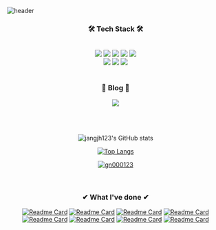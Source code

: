 ![header](https://capsule-render.vercel.app/api?type=waving&color=0:c04847,100:222256&height=300&section=header&text=For%20Users,%20By%20Users.&desc=Welcome%20to%20Jiho's%20github%20profile&fontSize=60&animation=fadeIn&fontAlignY=35&descAlignY=50&fontColor=ffffff)

### <div align="center">🛠 Tech Stack 🛠
</div>
<br>
<div align="center"><img src="https://img.shields.io/badge/Android-a4c639?style=for-the-badge&logo=android&logoColor=white"> <img src="https://img.shields.io/badge/Kotlin-7F52FF?style=for-the-badge&logo=Kotlin&logoColor=white"> <img src="https://img.shields.io/badge/Java-FC4C02?style=for-the-badge&logo=Java&logoColor=white"> <img src="https://img.shields.io/badge/Sqlite-room-55ff55?style=for-the-badge&logo=sqlite&logoColor=white"> <img src="https://img.shields.io/badge/Firebase-f5820d?style=for-the-badge&logo=firebase&logoColor=white">
  <br><img src="https://img.shields.io/badge/slack-4A154B?style=for-the-badge&logo=slack&logoColor=white"> <img src="https://img.shields.io/badge/Trello-0052CC?style=for-the-badge&logo=trello&logoColor=white"> <img src="https://img.shields.io/badge/Jira-0052CC?style=for-the-badge&logo=jira&logoColor=white"></div> 
<br>

### <div align = "center">🏰 Blog 🏰

<div align="center"><a href="https://blothhundr.tistory.com/"><img src="https://img.shields.io/badge/Tistory-white?style=flat&logo=Tistory&logoColor=white&link=https://blothhundr.tistory.com/m/"/></a>  
  <br/><br/><br/><br/>
  
  ![jangjh123's GitHub stats](https://github-readme-stats.vercel.app/api?username=jangjh123&show_icons=true&theme=transparent)  
  
  [![Top Langs](https://github-readme-stats.vercel.app/api/top-langs/?username=jangjh123&layout=compact&theme=transparent&langs_count=2)](https://github.com/anuraghazra/github-readme-stats)
  
  [![gn000123](http://mazassumnida.wtf/api/v2/generate_badge?boj=gn000123)](https://solved.ac/gn000123)
  <br>
  <br>
  <br>
### <div align = "center">✔ What I've done ✔
  [![Readme Card](https://github-readme-stats.vercel.app/api/pin/?username=jangjh123&repo=AllPouse-Android)](https://github.com/anuraghazra/github-readme-stats)
[![Readme Card](https://github-readme-stats.vercel.app/api/pin/?username=jangjh123&repo=Apexing-Android)](https://github.com/anuraghazra/github-readme-stats)
  [![Readme Card](https://github-readme-stats.vercel.app/api/pin/?username=jangjh123&repo=ShallWeGoForAWalk-Android)](https://github.com/anuraghazra/github-readme-stats)
  [![Readme Card](https://github-readme-stats.vercel.app/api/pin/?username=jangjh123&repo=Beside-Android)](https://github.com/anuraghazra/github-readme-stats)
  [![Readme Card](https://github-readme-stats.vercel.app/api/pin/?username=jangjh123&repo=TeamBuilder-Android)](https://github.com/anuraghazra/github-readme-stats)
  [![Readme Card](https://github-readme-stats.vercel.app/api/pin/?username=jangjh123&repo=GradientViews)](https://github.com/anuraghazra/github-readme-stats)
  [![Readme Card](https://github-readme-stats.vercel.app/api/pin/?username=jangjh123&repo=Jetpack-Compose-CustomView)](https://github.com/anuraghazra/github-readme-stats)
  [![Readme Card](https://github-readme-stats.vercel.app/api/pin/?username=jangjh123&repo=TestCodes)](https://github.com/anuraghazra/github-readme-stats)
